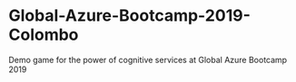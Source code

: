 # Global-Azure-Bootcamp-2019-Colombo
Demo game for the power of cognitive services at Global Azure Bootcamp 2019
